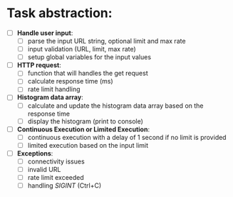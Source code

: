 # Task abstraction:

- [ ] **Handle user input**:
  - [ ] parse the input URL string, optional limit and max rate
  - [ ] input validation (URL, limit, max rate)
  - [ ] setup global variables for the input values
- [ ] **HTTP request**:
  - [ ] function that will handles the get request
  - [ ] calculate response time (ms)
  - [ ] rate limit handling
- [ ] **Histogram data array**:
  - [ ] calculate and update the histogram data array based on the response time
  - [ ] display the histogram (print to console)
- [ ] **Continuous Execution or Limited Execution**:
  - [ ] continuous execution with a delay of 1 second if no limit is provided
  - [ ] limited execution based on the input limit
- [ ] **Exceptions**:
  - [ ] connectivity issues
  - [ ] invalid URL
  - [ ] rate limit exceeded
  - [ ] handling _SIGINT_ (Ctrl+C)
